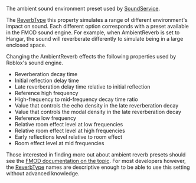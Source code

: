 The ambient sound environment preset used by [SoundService](https://create.roblox.com/docs/reference/engine/classes/SoundService).

The [ReverbType](https://developer.roblox.com/en-us/api-reference/enum/ReverbType) this property simulates a range of different
environment's impact on sound. Each different option corresponds with a
preset available in the FMOD sound engine. For example, when AmbientReverb
is set to Hangar, the sound will reverberate differently to simulate being
in a large enclosed space.

Changing the AmbientReverb effects the following properties used by
Roblox's sound engine.

- Reverberation decay time
- Initial reflection delay time
- Late reverberation delay time relative to initial reflection
- Reference high frequency
- High-frequency to mid-frequency decay time ratio
- Value that controls the echo density in the late reverberation decay
- Value that controls the modal density in the late reverberation decay
- Reference low frequency
- Relative room effect level at low frequencies
- Relative room effect level at high frequencies
- Early reflections level relative to room effect
- Room effect level at mid frequencies

Those interested in finding more out about ambient reverb presets should
see the [FMOD documentation on the topic][1]. For most developers however,
the [ReverbType](https://developer.roblox.com/en-us/api-reference/enum/ReverbType) names are descriptive enough to be able to use this
setting without advanced knowledge.

[1]:
  https://www.fmod.com/docs/api/content/generated/FMOD_REVERB_PRESETS.html